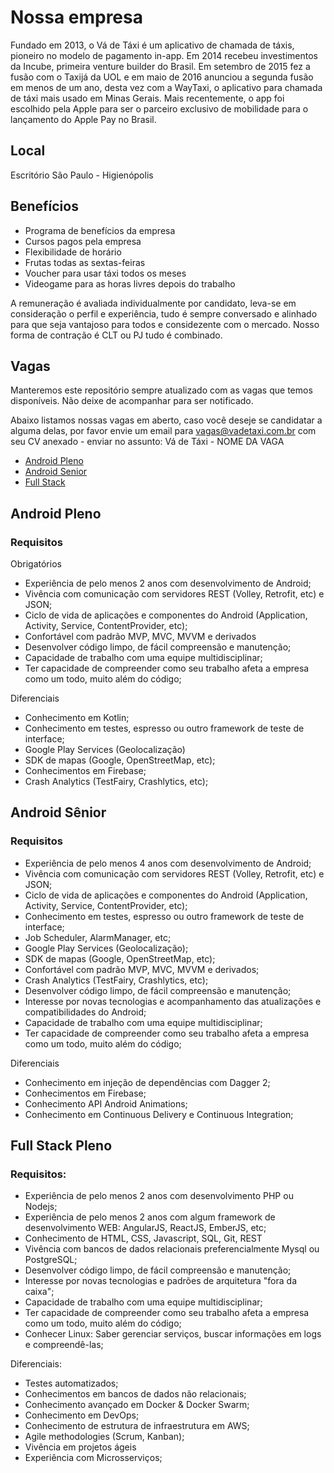 # Nossa empresa

Fundado em 2013, o Vá de Táxi é um aplicativo de chamada de táxis, pioneiro no modelo de pagamento in-app. Em 2014 recebeu investimentos da Incube, primeira venture builder do Brasil. Em setembro de 2015 fez a fusão com o Taxijá da UOL e em maio de 2016 anunciou a segunda fusão em menos de um ano, desta vez com a WayTaxi, o aplicativo para chamada de táxi mais usado em Minas Gerais. Mais recentemente, o app foi escolhido pela Apple para ser o parceiro exclusivo de mobilidade para o lançamento do Apple Pay no Brasil.

## Local

Escritório São Paulo - Higienópolis

## Benefícios

- Programa de benefícios da empresa
- Cursos pagos pela empresa
- Flexibilidade de horário
- Frutas todas as sextas-feiras
- Voucher para usar táxi todos os meses
- Videogame para as horas livres depois do trabalho

A remuneração é avaliada individualmente por candidato, leva-se em consideração o perfil e experiência, tudo é sempre conversado e alinhado para que seja vantajoso para todos e considezente com o mercado. Nosso forma de contração é CLT ou PJ tudo é combinado.


## Vagas

Manteremos este repositório sempre atualizado com as vagas que temos disponíveis. Não deixe de acompanhar para ser notificado.

Abaixo listamos nossas vagas em aberto, caso você deseje se candidatar a alguma delas, por favor envie um email para vagas@vadetaxi.com.br com seu CV anexado - enviar no assunto: Vá de Táxi - NOME DA VAGA


* [Android Pleno](#android-pleno)
* [Android Senior](#android-sênior)
* [Full Stack](#full-stack-pleno)


## Android Pleno

### Requisitos
Obrigatórios
- Experiência de pelo menos 2 anos com desenvolvimento de Android;
- Vivência com comunicação com servidores REST (Volley, Retrofit, etc) e JSON;
- Ciclo de vida de aplicações e componentes do Android (Application, Activity, Service, ContentProvider, etc);
- Confortável com padrão MVP, MVC, MVVM e derivados
- Desenvolver código limpo, de fácil compreensão e manutenção;
- Capacidade de trabalho com uma equipe multidisciplinar;
- Ter capacidade de compreender como seu trabalho afeta a empresa como um todo, muito além do código;

Diferenciais
- Conhecimento em Kotlin;
- Conhecimento em testes, espresso ou outro framework de teste de interface;
- Google Play Services (Geolocalização)
- SDK de mapas (Google, OpenStreetMap, etc);
- Conhecimentos em Firebase;
- Crash Analytics (TestFairy, Crashlytics, etc);


## Android Sênior

### Requisitos

- Experiência de pelo menos 4 anos com desenvolvimento de Android;
- Vivência com comunicação com servidores REST (Volley, Retrofit, etc) e JSON;
- Ciclo de vida de aplicações e componentes do Android (Application, Activity, Service, ContentProvider, etc);
- Conhecimento em testes, espresso ou outro framework de teste de interface;
- Job Scheduler, AlarmManager, etc;
- Google Play Services (Geolocalização);
- SDK de mapas (Google, OpenStreetMap, etc);
- Confortável com padrão MVP, MVC, MVVM e derivados;
- Crash Analytics (TestFairy, Crashlytics, etc);
- Desenvolver código limpo, de fácil compreensão e manutenção;
- Interesse por novas tecnologias e acompanhamento das atualizações e compatibilidades do Android;
- Capacidade de trabalho com uma equipe multidisciplinar;
- Ter capacidade de compreender como seu trabalho afeta a empresa como um todo, muito além do código;

Diferenciais
- Conhecimento em injeção de dependências com Dagger 2;
- Conhecimentos em Firebase;
- Conhecimento API Android Animations;
- Conhecimento em Continuous Delivery e Continuous Integration;


## Full Stack Pleno

### Requisitos:

- Experiência de pelo menos 2 anos com desenvolvimento PHP ou Nodejs;
- Experiência de pelo menos 2 anos  com algum framework de desenvolvimento WEB: AngularJS, ReactJS, EmberJS, etc;
- Conhecimento de HTML, CSS, Javascript, SQL, Git, REST
- Vivência com bancos de dados relacionais preferencialmente Mysql ou PostgreSQL;
- Desenvolver código limpo, de fácil compreensão e manutenção;
- Interesse por novas tecnologias e padrões de arquitetura "fora da caixa";
- Capacidade de trabalho com uma equipe multidisciplinar;
- Ter capacidade de compreender como seu trabalho afeta a empresa como um todo, muito além do código;
- Conhecer Linux: Saber gerenciar serviços, buscar informações em logs e compreendê-las;

Diferenciais:
- Testes automatizados;
- Conhecimentos em bancos de dados não relacionais;
- Conhecimento avançado em Docker & Docker Swarm;
- Conhecimento em DevOps;
- Conhecimento de estrutura de infraestrutura em AWS;
- Agile methodologies (Scrum, Kanban);
- Vivência em projetos ágeis
- Experiência com Microsserviços;

